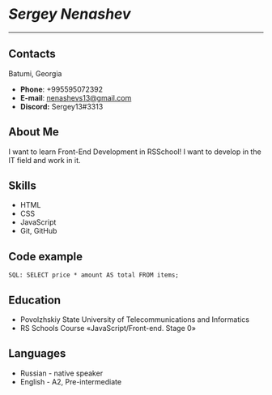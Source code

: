 # ***Sergey Nenashev***
------
## Contacts
Batumi, Georgia
  * **Phone**: +995595072392
  * **E-mail**: nenashevs13@gmail.com
  * **Discord:** Sergey13#3313
## About Me
I want to learn Front-End Development in RSSchool! I want to develop in the IT field and work in it. 
## Skills
  + HTML
  + CSS 
  + JavaScript
  + Git, GitHub
## Code example
`SQL: SELECT price * amount AS total FROM items;`
## Education
  + Povolzhskiy State University of Telecommunications and Informatics
  + RS Schools Course «JavaScript/Front-end. Stage 0» 
## Languages
  * Russian - native speaker
  * English - A2, Pre-intermediate